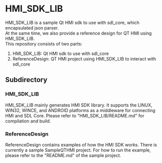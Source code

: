 
# HMI_SDK_LIB

HMI_SDK_LIB is a sample Qt HMI sdk to use with sdl_core, which encapsulated json parser.<br>
At the same time, we also provide a reference design for QT HMI using HMI_SDK_LIB.<br>
This repository consists of two parts: 
  1. HMI_SDK_LIB: Qt HMI sdk to use with sdl_core
  2. ReferenceDesign: QT HMI project using HMI_SDK_LIB to interact with sdl_core

## Subdirectory

### HMI_SDK_LIB
HMI_SDK_LIB mainly generates HMI SDK library. It supports the LINUX, WIN32, WINCE, and ANDROID platforms as a middleware for connecting HMI and SDL Core.
Please refer to "HMI_SDK_LIB/README.md" for compilation and build.

### ReferenceDesign
ReferenceDesign contains examples of how the HMI SDK works.
There is currently a sample SampleQTHMI project. For how to run the example, please refer to the "README.md" of the sample project.

